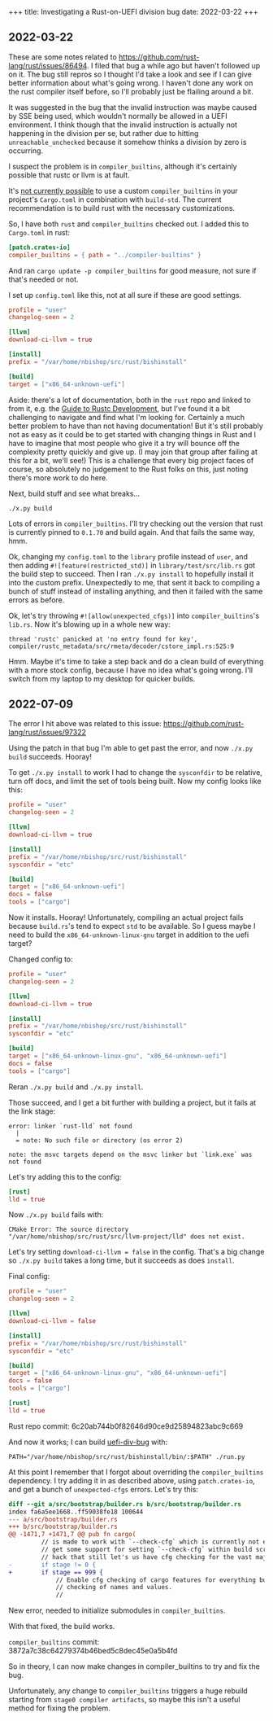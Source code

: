 +++
title: Investigating a Rust-on-UEFI division bug
date: 2022-03-22
+++

## 2022-03-22

These are some notes related to
<https://github.com/rust-lang/rust/issues/86494>. I filed that bug a
while ago but haven't followed up on it. The bug still repros so I
thought I'd take a look and see if I can give better information about
what's going wrong. I haven't done any work on the rust compiler itself
before, so I'll probably just be flailing around a bit.

It was suggested in the bug that the invalid instruction was maybe
caused by SSE being used, which wouldn't normally be allowed in a UEFI
environment. I think though that the invalid instruction is actually not
happening in the division per se, but rather due to hitting
`unreachable_unchecked` because it somehow thinks a division by zero is
occurring.

I suspect the problem is in `compiler_builtins`,
although it's certainly possible that rustc or llvm is at fault.

It's [not currently possible](https://github.com/rust-lang/wg-cargo-std-aware/issues/61) 
to use a custom `compiler_builtins` in your project's `Cargo.toml` in
combination with `build-std`. The current recommendation is to build
rust with the necessary customizations.

So, I have both `rust` and `compiler_builtins` checked out. I added this
to `Cargo.toml` in rust:

```toml
[patch.crates-io]
compiler_builtins = { path = "../compiler-builtins" }
```

And ran `cargo update -p compiler_builtins` for good measure, not sure
if that's needed or not.

I set up `config.toml` like this, not at all sure if these are good
settings.

```toml
profile = "user"
changelog-seen = 2

[llvm]
download-ci-llvm = true

[install]
prefix = "/var/home/nbishop/src/rust/bishinstall"

[build]
target = ["x86_64-unknown-uefi"]
```

Aside: there's a lot of documentation, both in the `rust` repo and
linked to from it, e.g. the [Guide to Rustc
Development](https://rustc-dev-guide.rust-lang.org/), but I've found it
a bit challenging to navigate and find what I'm looking for. Certainly a
much better problem to have than not having documentation! But it's
still probably not as easy as it could be to get started with changing
things in Rust and I have to imagine that most people who give it a try
will bounce off the complexity pretty quickly and give up. (I may join
that group after failing at this for a bit, we'll see!) This is a
challenge that every big project faces of course, so absolutely no
judgement to the Rust folks on this, just noting there's more work to
do here.

Next, build stuff and see what breaks...

```
./x.py build
```

Lots of errors in `compiler_builtins`. I'll try checking out the version
that rust is currently pinned to `0.1.70` and build again. And that
fails the same way, hmm.

Ok, changing my `config.toml` to the `library` profile instead of
`user`, and then adding `#![feature(restricted_std)]` in
`library/test/src/lib.rs` got the build step to succeed. Then I ran
`./x.py install` to hopefully install it into the custom
prefix. Unexpectedly to me, that sent it back to compiling a bunch of
stuff instead of installing anything, and then it failed with the same
errors as before.

Ok, let's try throwing `#![allow(unexpected_cfgs)]` into
`compiler_builtins`'s `lib.rs`. Now it's blowing up in a whole new way:

```
thread 'rustc' panicked at 'no entry found for key', compiler/rustc_metadata/src/rmeta/decoder/cstore_impl.rs:525:9
```

Hmm. Maybe it's time to take a step back and do a clean build of
everything with a more stock config, because I have no idea what's going
wrong. I'll switch from my laptop to my desktop for quicker builds.

## 2022-07-09

The error I hit above was related to this issue: https://github.com/rust-lang/rust/issues/97322

Using the patch in that bug I'm able to get past the error, and now `./x.py build` succeeds. Hooray!

To get `./x.py install` to work I had to change the `sysconfdir` to be
relative, turn off docs, and limit the set of tools being built. Now my
config looks like this:

```toml
profile = "user"
changelog-seen = 2

[llvm]
download-ci-llvm = true

[install]
prefix = "/var/home/nbishop/src/rust/bishinstall"
sysconfdir = "etc"

[build]
target = ["x86_64-unknown-uefi"]
docs = false
tools = ["cargo"]
```

Now it installs. Hooray! Unfortunately, compiling an actual project
fails because `build.rs`'s tend to expect `std` to be available. So I
guess maybe I need to build the `x86_64-unknown-linux-gnu` target in
addition to the uefi target?

Changed config to:
```toml
profile = "user"
changelog-seen = 2

[llvm]
download-ci-llvm = true

[install]
prefix = "/var/home/nbishop/src/rust/bishinstall"
sysconfdir = "etc"

[build]
target = ["x86_64-unknown-linux-gnu", "x86_64-unknown-uefi"]
docs = false
tools = ["cargo"]
```

Reran `./x.py build` and `./x.py install`.

Those succeed, and I get a bit further with building a project, but it
fails at the link stage:

```
error: linker `rust-lld` not found
  |
  = note: No such file or directory (os error 2)

note: the msvc targets depend on the msvc linker but `link.exe` was not found
```

Let's try adding this to the config:

```toml
[rust]
lld = true
```

Now `./x.py build` fails with:
```
CMake Error: The source directory "/var/home/nbishop/src/rust/src/llvm-project/lld" does not exist.
```

Let's try setting `download-ci-llvm = false` in the config. That's a big
change so `./x.py build` takes a long time, but it succeeds as does `install`.

Final config:
```toml
profile = "user"
changelog-seen = 2

[llvm]
download-ci-llvm = false

[install]
prefix = "/var/home/nbishop/src/rust/bishinstall"
sysconfdir = "etc"

[build]
target = ["x86_64-unknown-linux-gnu", "x86_64-unknown-uefi"]
docs = false
tools = ["cargo"]

[rust]
lld = true
```

Rust repo commit: 6c20ab744b0f82646d90ce9d25894823abc9c669

And now it works; I can build [uefi-div-bug](git@github.com:nicholasbishop/uefi-div-bug.git) with:
```
PATH="/var/home/nbishop/src/rust/bishinstall/bin/:$PATH" ./run.py 
```

At this point I remember that I forgot about overriding the
`compiler_builtins` dependency. I try adding it in as described above,
using `patch.crates-io`, and get a bunch of `unexpected-cfgs`
errors. Let's try this:

```diff
diff --git a/src/bootstrap/builder.rs b/src/bootstrap/builder.rs
index fa6a5ee1668..ff59038fe18 100644
--- a/src/bootstrap/builder.rs
+++ b/src/bootstrap/builder.rs
@@ -1471,7 +1471,7 @@ pub fn cargo(
         // is made to work with `--check-cfg` which is currently not easly possible until cargo
         // get some support for setting `--check-cfg` within build script, it's the least invasive
         // hack that still let's us have cfg checking for the vast majority of the codebase.
-        if stage != 0 {
+        if stage == 999 {
             // Enable cfg checking of cargo features for everything but std and also enable cfg
             // checking of names and values.
             //
```

New error, needed to initialize submodules in `compiler_builtins`.

With that fixed, the build works.

`compiler_builtins` commit: 3872a7c38c64279374b46bed5c8dec45e0a5b4fd

So in theory, I can now make changes in compiler_builtins to try and fix the bug.

Unfortunately, any change to `compiler_builtins` triggers a huge rebuild
starting from `stage0 compiler artifacts`, so maybe this isn't a useful
method for fixing the problem.
